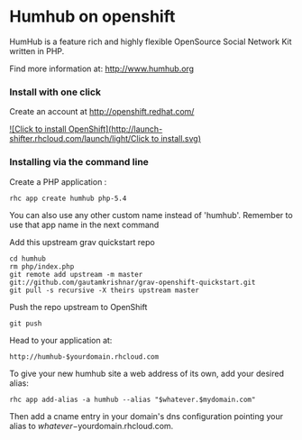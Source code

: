 # Humhub on openshift

HumHub is a feature rich and highly flexible OpenSource Social Network Kit written in PHP.

Find more information at: http://www.humhub.org

### Install with one click


Create an account at http://openshift.redhat.com/

[![Click to install OpenShift](http://launch-shifter.rhcloud.com/launch/light/Click to install.svg)](https://openshift.redhat.com/app/console/application_types/custom?cartridges[]=php-5.4&cartridges[]=mysql-5.5&initial_git_url=https://github.com/CodingPiratesSilkeborgLydOgLys/humhub-openshift-quickstart&name=humhub)

### Installing via the command line


Create a PHP application :

	rhc app create humhub php-5.4

You can also use any other custom name instead of 'humhub'. Remember to use that app name in the next command

Add this upstream grav quickstart repo

	cd humhub
	rm php/index.php
	git remote add upstream -m master git://github.com/gautamkrishnar/grav-openshift-quickstart.git
	git pull -s recursive -X theirs upstream master

Push the repo upstream to OpenShift

	git push        

Head to your application at:

	http://humhub-$yourdomain.rhcloud.com

To give your new humhub site a web address of its own, add your desired alias:

	rhc app add-alias -a humhub --alias "$whatever.$mydomain.com"

Then add a cname entry in your domain's dns configuration pointing your alias to $whatever-$yourdomain.rhcloud.com.

